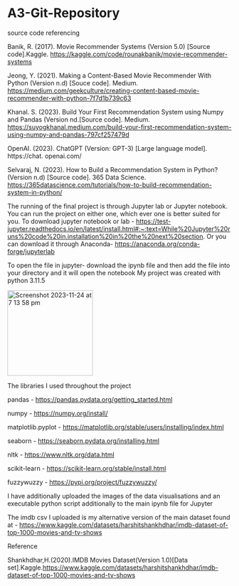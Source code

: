 # A3-Git-Repository

source code referencing 


Banik, R. (2017). Movie Recommender Systems (Version 5.0) [Source code].Kaggle. https://kaggle.com/code/rounakbanik/movie-recommender-systems


Jeong, Y. (2021). Making a Content-Based Movie Recommender With Python (Version n.d) [Souce code]. Medium. https://medium.com/geekculture/creating-content-based-movie-recommender-with-python-7f7d1b739c63


Khanal. S. (2023). Build Your First Recommendation System using Numpy and Pandas (Version nd.[Source code]. Medium. https://suyogkhanal.medium.com/build-your-first-recommendation-system-using-numpy-and-pandas-797cf257479d


OpenAI. (2023). ChatGPT (Version: GPT-3) [Large language model]. https://chat. openai.com/


Selvaraj, N. (2023). How to Build a Recommendation System in Python? (Version n.d) [Source code]. 365 Data Science. https://365datascience.com/tutorials/how-to-build-recommendation-system-in-python/




The running of the final project is through Jupyter lab or Jupyter notebook. You can run the project on either one, which ever one is better suited for you. 
To download jupyter notebook or lab - https://test-jupyter.readthedocs.io/en/latest/install.html#:~:text=While%20Jupyter%20runs%20code%20in,installation%20in%20the%20next%20section.
Or you can download it through Anaconda- https://anaconda.org/conda-forge/jupyterlab

To open the file in jupyter- download the ipynb file and then add the file into your directory and it will open the notebook 
My project was created with python  3.11.5

<img width="192" alt="Screenshot 2023-11-24 at 7 13 58 pm" src="https://github.com/jessfrank/A3-Git-Repository/assets/148736531/3804f36c-9326-442c-a3c6-c1d7b3e7cbc1">



The libraries I used throughout the project 

pandas - https://pandas.pydata.org/getting_started.html


numpy - https://numpy.org/install/


matplotlib.pyplot - https://matplotlib.org/stable/users/installing/index.html


seaborn - https://seaborn.pydata.org/installing.html


nltk - https://www.nltk.org/data.html


scikit-learn - https://scikit-learn.org/stable/install.html


fuzzywuzzy - https://pypi.org/project/fuzzywuzzy/





I have additionally uploaded the images of the data visualisations and an executable python script additionally to the main ipynb file for Jupyter  



The imdb csv I uploaded is my alternative version of the main dataset found at - https://www.kaggle.com/datasets/harshitshankhdhar/imdb-dataset-of-top-1000-movies-and-tv-shows




Reference 



Shankhdhar,H.(2020).IMDB Movies Dataset(Version 1.0)[Data set].Kaggle.https://www.kaggle.com/datasets/harshitshankhdhar/imdb-dataset-of-top-1000-movies-and-tv-shows


 

